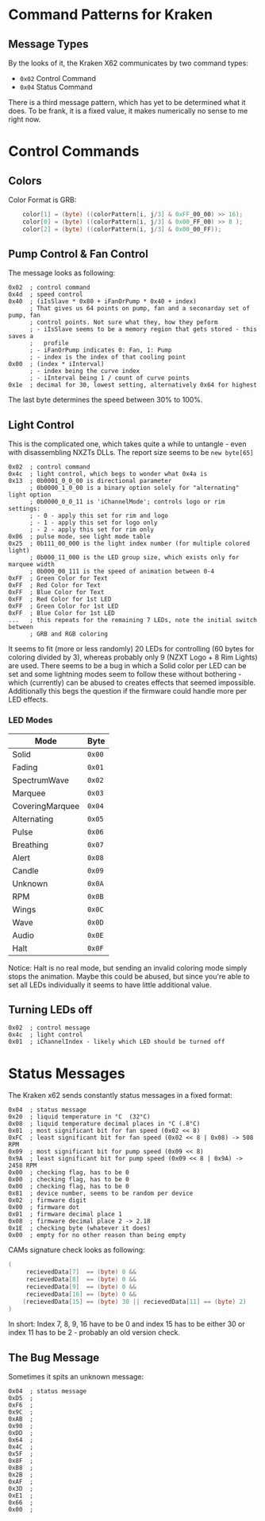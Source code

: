 # Command Patterns for Kraken

## Message Types

By the looks of it, the Kraken X62 communicates by two command types:
- ``0x02`` Control Command
- ``0x04`` Status Command

There is a third message pattern, which has yet to be determined what it does.
To be frank, it is a fixed value, it makes numerically no sense to me right now.

# Control Commands

## Colors

Color Format is GRB:

```csharp
    color[1] = (byte) ((colorPattern[i, j/3] & 0xFF_00_00) >> 16);
    color[0] = (byte) ((colorPattern[i, j/3] & 0x00_FF_00) >> 8 );
    color[2] = (byte) ((colorPattern[i, j/3] & 0x00_00_FF));
```

## Pump Control & Fan Control

The message looks as following:

```
0x02  ; control command
0x4d  ; speed control
0x40  ; (iIsSlave * 0x80 + iFanOrPump * 0x40 + index)
      ; That gives us 64 points on pump, fan and a seconarday set of pump, fan
      ; control points. Not sure what they, how they peform
      ; - iIsSlave seems to be a memory region that gets stored - this saves a
      ;   profile
      ; - iFanOrPump indicates 0: Fan, 1: Pump
      ; - index is the index of that cooling point
0x00  ; (index * iInterval)
      ; - index being the curve index
      ; - iInterval being 1 / count of curve points 
0x1e  ; decimal for 30, lowest setting, alternatively 0x64 for highest
```

The last byte determines the speed between 30% to 100%.

## Light Control

This is the complicated one, which takes quite a while to untangle - even with
disassembling NXZTs DLLs. The report size seems to be ``new byte[65]``

```
0x02  ; control command
0x4c  ; light control, which begs to wonder what 0x4a is
0x13  ; 0b0001_0_0_00 is directional parameter
      ; 0b0000_1_0_00 is a binary option solely for "alternating" light option
      ; 0b0000_0_0_11 is 'iChannelMode'; controls logo or rim settings:
      ; - 0 - apply this set for rim and logo
      ; - 1 - apply this set for logo only
      ; - 2 - apply this set for rim only
0x06  ; pulse mode, see light mode table
0x25  ; 0b111_00_000 is the light index number (for multiple colored light)
      ; 0b000_11_000 is the LED group size, which exists only for marquee width
      ; 0b000_00_111 is the speed of animation between 0-4
0xFF  ; Green Color for Text
0xFF  ; Red Color for Text
0xFF  ; Blue Color for Text
0xFF  ; Red Color for 1st LED
0xFF  ; Green Color for 1st LED
0xFF  ; Blue Color for 1st LED
...   ; this repeats for the remaining 7 LEDs, note the initial switch between
      ; GRB and RGB coloring
```

It seems to fit (more or less randomly) 20 LEDs for controlling (60 bytes for
coloring divided by 3), whereas probably only 9 (NZXT Logo + 8 Rim Lights) are
used. There seems to be a bug in which a Solid color per LED can be set and some
lightning modes seem to follow these without bothering - which (currently) can
be abused to creates effects that seemed impossible. Additionally this begs the
question if the firmware could handle more per LED effects.

### LED Modes

| Mode            | Byte     |
|-----------------|----------|
| Solid           | ``0x00`` |
| Fading          | ``0x01`` |
| SpectrumWave    | ``0x02`` |
| Marquee         | ``0x03`` |
| CoveringMarquee | ``0x04`` |
| Alternating     | ``0x05`` |
| Pulse           | ``0x06`` |
| Breathing       | ``0x07`` |
| Alert           | ``0x08`` |
| Candle          | ``0x09`` |
| Unknown         | ``0x0A`` |
| RPM             | ``0x0B`` |
| Wings           | ``0x0C`` |
| Wave            | ``0x0D`` |
| Audio           | ``0x0E`` |
| Halt            | ``0x0F`` |

Notice: Halt is no real mode, but sending an invalid coloring mode simply stops
the animation. Maybe this could be abused, but since you're able to set all LEDs
individually it seems to have little additional value.

## Turning LEDs off

```
0x02  ; control message
0x4c  ; light control
0x01  ; iChannelIndex - likely which LED should be turned off
```


# Status Messages

The Kraken x62 sends constantly status messages in a fixed format:

```
0x04  ; status message
0x20  ; liquid temperature in °C  (32°C)
0x08  ; liquid temperature decimal places in °C (.8°C)
0x01  ; most significant bit for fan speed (0x02 << 8)
0xFC  ; least significant bit for fan speed (0x02 << 8 | 0x08) -> 508 RPM
0x09  ; most significant bit for pump speed (0x09 << 8)
0x9A  ; least significant bit for pump speed (0x09 << 8 | 0x9A) -> 2458 RPM
0x00  ; checking flag, has to be 0
0x00  ; checking flag, has to be 0
0x00  ; checking flag, has to be 0
0x81  ; device number, seems to be random per device
0x02  ; firmware digit
0x00  ; firmware dot
0x01  ; firmware decimal place 1
0x08  ; firmware decimal place 2 -> 2.18
0x1E  ; checking byte (whatever it does)
0x00  ; empty for no other reason than being empty
```

CAMs signature check looks as following:

```csharp
(
     recievedData[7]  == (byte) 0 &&
     recievedData[8]  == (byte) 0 &&
     recievedData[9]  == (byte) 0 &&
     recievedData[16] == (byte) 0 &&
    (recievedData[15] == (byte) 30 || recievedData[11] == (byte) 2)
)
```

In short: Index 7, 8, 9, 16 have to be 0 and index 15 has to be either 30
or index 11 has to be 2 - probably an old version check.

## The Bug Message

Sometimes it spits an unknown message:

```
0x04  ; status message
0xD5  ; 
0xF6  ; 
0x9C  ; 
0xAB  ;
0x90  ;
0xDD  ;
0x64  ;
0x4C  ;
0x5F  ;
0x8F  ;
0xB8  ;
0x2B  ;
0xAF  ;
0x3D  ;
0xE1  ;
0x66  ;
0x00  ;
```